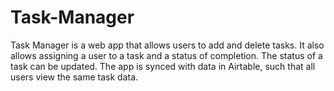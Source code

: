 # Task-Manager
Task Manager is a web app that allows users to add and delete tasks. It also allows assigning a user to a task and a status of completion. The status of a task can be updated. The app is synced with data in Airtable, such that all users view the same task data.
